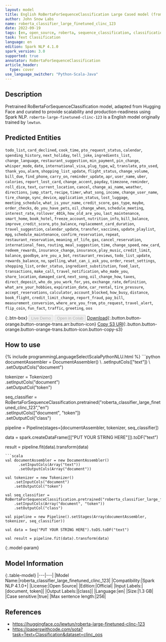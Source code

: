 ```yaml
---
layout: model
title: English RoBertaForSequenceClassification Large Cased model (from lewtun)
author: John Snow Labs
name: roberta_classifier_large_finetuned_clinc_123
date: 2022-09-19
tags: [en, open_source, roberta, sequence_classification, classification]
task: Text Classification
language: en
edition: Spark NLP 4.1.0
spark_version: 3.0
supported: true
annotator: RoBertaForSequenceClassification
article_header:
  type: cover
use_language_switcher: "Python-Scala-Java"
---
```


## Description

Pretrained RoBertaForSequenceClassification model, adapted from Hugging Face and curated to provide scalability and production-readiness using Spark NLP. `roberta-large-finetuned-clinc-123` is a English model originally trained by `lewtun`.

## Predicted Entities

`todo_list`, `card_declined`, `cook_time`, `pto_request_status`, `calendar`, `spending_history`, `next_holiday`, `tell_joke`, `ingredients_list`, `change_language`, `restaurant_suggestion`, `min_payment`, `pin_change`, `whisper_mode`, `date`, `international_visa`, `plug_type`, `w2`, `translate`, `pto_used`, `thank_you`, `alarm`, `shopping_list_update`, `flight_status`, `change_volume`, `bill_due`, `find_phone`, `carry_on`, `reminder_update`, `apr`, `user_name`, `uber`, `calories`, `report_lost_card`, `change_accent`, `payday`, `timezone`, `reminder`, `roll_dice`, `text`, `current_location`, `cancel`, `change_ai_name`, `weather`, `directions`, `jump_start`, `recipe`, `timer`, `what_song`, `income`, `change_user_name`, `tire_change`, `sync_device`, `application_status`, `lost_luggage`, `meeting_schedule`, `what_is_your_name`, `credit_score`, `gas_type`, `maybe`, `order_checks`, `do_you_have_pets`, `oil_change_when`, `schedule_meeting`, `interest_rate`, `rollover_401k`, `how_old_are_you`, `last_maintenance`, `smart_home`, `book_hotel`, `freeze_account`, `nutrition_info`, `bill_balance`, `improve_credit_score`, `pto_balance`, `replacement_card_duration`, `travel_suggestion`, `calendar_update`, `transfer`, `vaccines`, `update_playlist`, `mpg`, `schedule_maintenance`, `confirm_reservation`, `repeat`, `restaurant_reservation`, `meaning_of_life`, `gas`, `cancel_reservation`, `international_fees`, `routing`, `meal_suggestion`, `time`, `change_speed`, `new_card`, `redeem_rewards`, `insurance_change`, `insurance`, `play_music`, `credit_limit`, `balance`, `goodbye`, `are_you_a_bot`, `restaurant_reviews`, `todo_list_update`, `rewards_balance`, `no`, `spelling`, `what_can_i_ask_you`, `order`, `reset_settings`, `shopping_list`, `order_status`, `ingredient_substitution`, `food_last`, `transactions`, `make_call`, `travel_notification`, `who_made_you`, `share_location`, `damaged_card`, `next_song`, `oil_change_how`, `taxes`, `direct_deposit`, `who_do_you_work_for`, `yes`, `exchange_rate`, `definition`, `what_are_your_hobbies`, `expiration_date`, `car_rental`, `tire_pressure`, `accept_reservations`, `calculator`, `account_blocked`, `how_busy`, `distance`, `book_flight`, `credit_limit_change`, `report_fraud`, `pay_bill`, `measurement_conversion`, `where_are_you_from`, `pto_request`, `travel_alert`, `flip_coin`, `fun_fact`, `traffic`, `greeting`, `oos`

{:.btn-box}
<button class="button button-orange" disabled>Live Demo</button>
<button class="button button-orange" disabled>Open in Colab</button>
[Download](https://s3.amazonaws.com/auxdata.johnsnowlabs.com/public/models/roberta_classifier_large_finetuned_clinc_123_en_4.1.0_3.0_1663612544066.zip){:.button.button-orange.button-orange-trans.arr.button-icon}
[Copy S3 URI](s3://auxdata.johnsnowlabs.com/public/models/roberta_classifier_large_finetuned_clinc_123_en_4.1.0_3.0_1663612544066.zip){:.button.button-orange.button-orange-trans.button-icon.button-copy-s3}

## How to use



<div class="tabs-box" markdown="1">
{% include programmingLanguageSelectScalaPythonNLU.html %}
```python
documentAssembler = DocumentAssembler() \
    .setInputCols(["text"]) \
    .setOutputCols("document")

tokenizer = Tokenizer() \
    .setInputCols("document") \
    .setOutputCol("token")

seq_classifier = RoBertaForSequenceClassification.pretrained("roberta_classifier_large_finetuned_clinc_123","en") \
    .setInputCols(["document", "token"]) \
    .setOutputCol("class")
    
pipeline = Pipeline(stages=[documentAssembler, tokenizer, seq_classifier])

data = spark.createDataFrame([["PUT YOUR STRING HERE"]]).toDF("text")

result = pipeline.fit(data).transform(data)
```
```scala
val documentAssembler = new DocumentAssembler() 
      .setInputCols(Array("text")) 
      .setOutputCols(Array("document"))
      
val tokenizer = new Tokenizer()
    .setInputCols("document")
    .setOutputCol("token")
 
val seq_classifier = RoBertaForSequenceClassification.pretrained("roberta_classifier_large_finetuned_clinc_123","en") 
    .setInputCols(Array("document", "token"))
    .setOutputCol("class")
   
val pipeline = new Pipeline().setStages(Array(documentAssembler, tokenizer, seq_classifier))

val data = Seq("PUT YOUR STRING HERE").toDS.toDF("text")

val result = pipeline.fit(data).transform(data)
```
</div>

{:.model-param}
## Model Information

{:.table-model}
|---|---|
|Model Name:|roberta_classifier_large_finetuned_clinc_123|
|Compatibility:|Spark NLP 4.1.0+|
|License:|Open Source|
|Edition:|Official|
|Input Labels:|[document, token]|
|Output Labels:|[class]|
|Language:|en|
|Size:|1.3 GB|
|Case sensitive:|true|
|Max sentence length:|256|

## References

- https://huggingface.co/lewtun/roberta-large-finetuned-clinc-123
- https://paperswithcode.com/sota?task=Text+Classification&dataset=clinc_oos